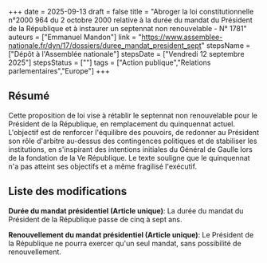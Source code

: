 +++
date = 2025-09-13
draft = false
title = "Abroger la loi constitutionnelle n°2000 964 du 2 octobre 2000 relative à la durée du mandat du Président de la République et à instaurer un septennat non renouvelable - N° 1781"
auteurs = ["Emmanuel Mandon"]
link = "https://www.assemblee-nationale.fr/dyn/17/dossiers/duree_mandat_president_sept"
stepsName = ["Dépôt à l'Assemblée nationale"]
stepsDate = ["Vendredi 12 septembre 2025"]
stepsStatus = [""]
tags = ["Action publique","Relations parlementaires","Europe"]
+++

## Résumé

Cette proposition de loi vise à rétablir le septennat non renouvelable pour le Président de la République, en remplacement du quinquennat actuel. L'objectif est de renforcer l'équilibre des pouvoirs, de redonner au Président son rôle d'arbitre au-dessus des contingences politiques et de stabiliser les institutions, en s'inspirant des intentions initiales du Général de Gaulle lors de la fondation de la Ve République. Le texte souligne que le quinquennat n'a pas atteint ses objectifs et a même fragilisé l'exécutif.

## Liste des modifications

**Durée du mandat présidentiel (Article unique)**: La durée du mandat du Président de la République passe de cinq à sept ans.

**Renouvellement du mandat présidentiel (Article unique)**: Le Président de la République ne pourra exercer qu'un seul mandat, sans possibilité de renouvellement.
